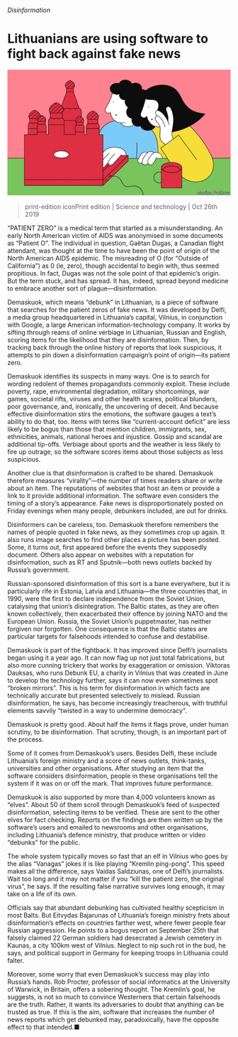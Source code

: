 ###### Disinformation

# Lithuanians are using software to fight back against fake news 

![image](images/20191026_STD001_0.jpg) 

> print-edition iconPrint edition | Science and technology | Oct 26th 2019 

“PATIENT ZERO” is a medical term that started as a misunderstanding. An early North American victim of AIDS was anonymised in some documents as “Patient O”. The individual in question, Gaëtan Dugas, a Canadian flight attendant, was thought at the time to have been the point of origin of the North American AIDS epidemic. The misreading of O (for “Outside of California”) as 0 (ie, zero), though accidental to begin with, thus seemed propitious. In fact, Dugas was not the sole point of that epidemic’s origin. But the term stuck, and has spread. It has, indeed, spread beyond medicine to embrace another sort of plague—disinformation. 

Demaskuok, which means “debunk” in Lithuanian, is a piece of software that searches for the patient zeros of fake news. It was developed by Delfi, a media group headquartered in Lithuania’s capital, Vilnius, in conjunction with Google, a large American information-technology company. It works by sifting through reams of online verbiage in Lithuanian, Russian and English, scoring items for the likelihood that they are disinformation. Then, by tracking back through the online history of reports that look suspicious, it attempts to pin down a disinformation campaign’s point of origin—its patient zero. 

Demaskuok identifies its suspects in many ways. One is to search for wording redolent of themes propagandists commonly exploit. These include poverty, rape, environmental degradation, military shortcomings, war games, societal rifts, viruses and other health scares, political blunders, poor governance, and, ironically, the uncovering of deceit. And because effective disinformation stirs the emotions, the software gauges a text’s ability to do that, too. Items with terms like “current-account deficit” are less likely to be bogus than those that mention children, immigrants, sex, ethnicities, animals, national heroes and injustice. Gossip and scandal are additional tip-offs. Verbiage about sports and the weather is less likely to fire up outrage, so the software scores items about those subjects as less suspicious. 

Another clue is that disinformation is crafted to be shared. Demaskuok therefore measures “virality”—the number of times readers share or write about an item. The reputations of websites that host an item or provide a link to it provide additional information. The software even considers the timing of a story’s appearance. Fake news is disproportionately posted on Friday evenings when many people, debunkers included, are out for drinks. 

Disinformers can be careless, too. Demaskuok therefore remembers the names of people quoted in fake news, as they sometimes crop up again. It also runs image searches to find other places a picture has been posted. Some, it turns out, first appeared before the events they supposedly document. Others also appear on websites with a reputation for disinformation, such as RT and Sputnik—both news outlets backed by Russia’s government. 

Russian-sponsored disinformation of this sort is a bane everywhere, but it is particularly rife in Estonia, Latvia and Lithuania—the three countries that, in 1990, were the first to declare independence from the Soviet Union, catalysing that union’s disintegration. The Baltic states, as they are often known collectively, then exacerbated their offence by joining NATO and the European Union. Russia, the Soviet Union’s puppetmaster, has neither forgiven nor forgotten. One consequence is that the Baltic states are particular targets for falsehoods intended to confuse and destabilise. 

Demaskuok is part of the fightback. It has improved since Delfi’s journalists began using it a year ago. It can now flag up not just total fabrications, but also more cunning trickery that works by exaggeration or omission. Viktoras Dauksas, who runs Debunk EU, a charity in Vilnius that was created in June to develop the technology further, says it can now even sometimes spot “broken mirrors”. This is his term for disinformation in which facts are technically accurate but presented selectively to mislead. Russian disinformation, he says, has become increasingly treacherous, with truthful elements savvily “twisted in a way to undermine democracy”. 

Demaskuok is pretty good. About half the items it flags prove, under human scrutiny, to be disinformation. That scrutiny, though, is an important part of the process. 

Some of it comes from Demaskuok’s users. Besides Delfi, these include Lithuania’s foreign ministry and a score of news outlets, think-tanks, universities and other organisations. After studying an item that the software considers disinformation, people in these organisations tell the system if it was on or off the mark. That improves future performance. 

Demaskuok is also supported by more than 4,000 volunteers known as “elves”. About 50 of them scroll through Demaskuok’s feed of suspected disinformation, selecting items to be verified. These are sent to the other elves for fact checking. Reports on the findings are then written up by the software’s users and emailed to newsrooms and other organisations, including Lithuania’s defence ministry, that produce written or video “debunks” for the public. 

The whole system typically moves so fast that an elf in Vilnius who goes by the alias “Vanagas” jokes it is like playing “Kremlin ping-pong”. This speed makes all the difference, says Vaidas Saldziunas, one of Delfi’s journalists. Wait too long and it may not matter if you “kill the patient zero, the original virus”, he says. If the resulting false narrative survives long enough, it may take on a life of its own. 

Officials say that abundant debunking has cultivated healthy scepticism in most Balts. But Eitvydas Bajarunas of Lithuania’s foreign ministry frets about disinformation’s effects on countries farther west, where fewer people fear Russian aggression. He points to a bogus report on September 25th that falsely claimed 22 German soldiers had desecrated a Jewish cemetery in Kaunas, a city 100km west of Vilnius. Neglect to nip such rot in the bud, he says, and political support in Germany for keeping troops in Lithuania could falter. 

Moreover, some worry that even Demaskuok’s success may play into Russia’s hands. Rob Procter, professor of social informatics at the University of Warwick, in Britain, offers a sobering thought. The Kremlin’s goal, he suggests, is not so much to convince Westerners that certain falsehoods are the truth. Rather, it wants its adversaries to doubt that anything can be trusted as true. If this is the aim, software that increases the number of news reports which get debunked may, paradoxically, have the opposite effect to that intended.■ 

